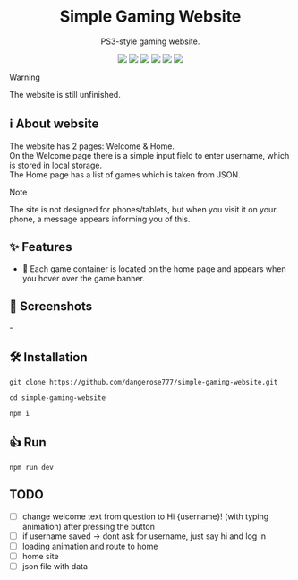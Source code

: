 <div id="start" align="center">
  <!-- <img src="https://images.emojiterra.com/google/noto-emoji/unicode-16.0/color/1024px/1f47e.png" width="120"></img> -->
  <h1>Simple Gaming Website</h1>
  <p>PS3-style gaming website.</p>
  <img src="https://img.shields.io/badge/React-20232A?style=for-the-badge&logo=react&logoColor=61DAFB"/>
  <img src="https://img.shields.io/badge/Vite-B73BFE?style=for-the-badge&logo=vite&logoColor=FFD62E"/>
  <img src="https://img.shields.io/badge/HTML5-E34F26?style=for-the-badge&logo=html5&logoColor=white"/>
  <img src="https://img.shields.io/badge/CSS3-1572B6?style=for-the-badge&logo=css3&logoColor=white"/>
  <img src="https://img.shields.io/badge/JavaScript-323330?style=for-the-badge&logo=javascript&logoColor=F7DF1E"/>
  <img src="https://img.shields.io/badge/json-5E5C5C?style=for-the-badge&logo=json&logoColor=white"/>
</div>

> [!WARNING]
> The website is still unfinished.

## ℹ️ About website
The website has 2 pages: Welcome & Home.  <br>
On the Welcome page there is a simple input field to enter username, which is stored in local storage.  <br>
The Home page has a list of games which is taken from JSON.  <br>
> [!NOTE]
> The site is not designed for phones/tablets, but when you visit it on your phone, a message appears informing you of this.

## ✨ Features
- 💫 Each game container is located on the home page and appears when you hover over the game banner.

## 📸 Screenshots
<p>-</p>
<!-- <div style="display: flex; flex-wrap: wrap; justify-content: center; gap: 10px;"> -->
  <!-- <img src="screenshots/none.png" style="width: 47%; max-width: 400px; border-radius: 8px;" /> -->
  <!-- <img src="screenshots/none.png" style="width: 47%; max-width: 400px; border-radius: 8px;" /> -->
  <!-- <img src="screenshots/none.png" style="width: 47%; max-width: 400px; border-radius: 8px;" /> -->
  <!-- <img src="screenshots/none.png" style="width: 47%; max-width: 400px; border-radius: 8px;" /> -->
<!-- </div> -->

## 🛠️ Installation

```
git clone https://github.com/dangerose777/simple-gaming-website.git
```
```
cd simple-gaming-website
```
```
npm i
```

## 👍 Run

```
npm run dev
```

## TODO
- [ ] change welcome text from question to Hi {username}! (with typing animation) after pressing the button
- [ ] if username saved -> dont ask for username, just say hi and log in
- [ ] loading animation and route to home
- [ ] home site
- [ ] json file with data